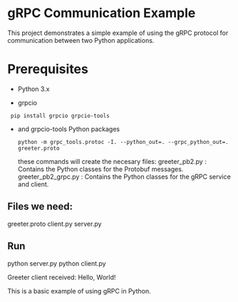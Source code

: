 # gRPC Communication Example
  This project demonstrates a simple example of using the gRPC protocol for communication between two Python applications.

# Prerequisites
- Python 3.x

- grpcio
 ```
  pip install grpcio grpcio-tools
 ```
  
- and grpcio-tools Python packages
  ```
  python -m grpc_tools.protoc -I. --python_out=. --grpc_python_out=. greeter.proto
  ```

  these commands will create the necesary files:
  greeter_pb2.py : Contains the Python classes for the Protobuf messages.
  greeter_pb2_grpc.py : Contains the Python classes for the gRPC service and client.

## Files we need:
  greeter.proto
  client.py
  server.py
  
## Run
 python server.py
 python client.py

 Greeter client received: Hello, World!

 This is a basic example of using gRPC in Python.


